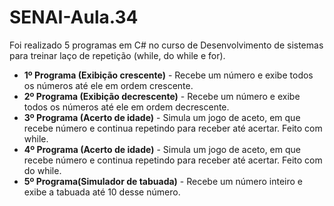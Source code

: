 # SENAI-Aula.34
<p>Foi realizado 5 programas em C# no curso de Desenvolvimento de sistemas para treinar laço de repetição (while, do while e for).</p>
<ul>
 <li><strong>1º Programa (Exibição crescente)</strong> - Recebe um número e exibe todos os números até ele em ordem crescente.</li>
 <li><strong>2º Programa (Exibição decrescente)</strong> - Recebe um número e exibe todos os números até ele em ordem decrescente.</li>
 <li><strong>3º Programa (Acerto de idade)</strong> - Simula um jogo de aceto, em que recebe número e continua repetindo para receber até acertar. Feito com while.</li>
 <li><strong>4º Programa (Acerto de idade)</strong> - Simula um jogo de aceto, em que recebe número e continua repetindo para receber até acertar. Feito com do while.</li>
 <li><strong>5º Programa(Simulador de tabuada)</strong> - Recebe um número inteiro e exibe a tabuada até 10 desse número. </li>
</ul>

